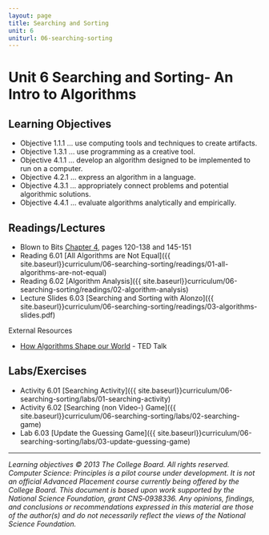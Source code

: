 ```yaml
---
layout: page
title: Searching and Sorting
unit: 6
uniturl: 06-searching-sorting
---
```



Unit 6 Searching and Sorting- An Intro to Algorithms
===========================


Learning Objectives
-------------------
 * Objective 1.1.1 … use computing tools and techniques to create artifacts.
 * Objective 1.3.1 … use programming as a creative tool.
 * Objective 4.1.1 … develop an algorithm designed to be implemented to run on a computer.
 * Objective 4.2.1 … express an algorithm in a language.
 * Objective 4.3.1 … appropriately connect problems and potential algorithmic solutions.
 * Objective 4.4.1 … evaluate algorithms analytically and empirically.

Readings/Lectures
-----------------
 * Blown to Bits [Chapter 4](http://www.bitsbook.com/wp-content/uploads/2008/12/chapter4.pdf), pages 120-138 and 145-151
 * Reading 6.01 [All Algorithms are Not Equal]({{ site.baseurl}}curriculum/06-searching-sorting/readings/01-all-algorithms-are-not-equal)
 * Reading 6.02 [Algorithm Analysis]({{ site.baseurl}}curriculum/06-searching-sorting/readings/02-algorithm-analysis)
 * Lecture Slides 6.03 [Searching and Sorting with Alonzo]({{ site.baseurl}}curriculum/06-searching-sorting/readings/03-algorithms-slides.pdf)

External Resources

 * [How Algorithms Shape our World](http://www.ted.com/talks/kevin_slavin_how_algorithms_shape_our_world.html) - TED Talk


Labs/Exercises
--------------
 * Activity 6.01 [Searching Activity]({{ site.baseurl}}curriculum/06-searching-sorting/labs/01-searching-activity)
 * Activity 6.02 [Searching (non Video-) Game]({{ site.baseurl}}curriculum/06-searching-sorting/labs/02-searching-game)
 * Lab 6.03 [Update the Guessing Game]({{ site.baseurl}}curriculum/06-searching-sorting/labs/03-update-guessing-game)

---
*Learning objectives © 2013 The College Board. All rights reserved. Computer Science: Principles is a pilot course under development. It is not an official Advanced Placement course currently being offered by the College Board. This document is based upon work supported by the National Science Foundation, grant CNS‐0938336. Any opinions, findings, and conclusions or recommendations expressed in this material are those of the author(s) and do not necessarily reflect the views of the National Science Foundation.*
